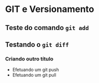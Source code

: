 # GIT e Versionamento
## Teste do comando `git add`
## Testando o `git diff`
### Criando outro título
* Efetuando um git push
* Efetuando um git pull 
